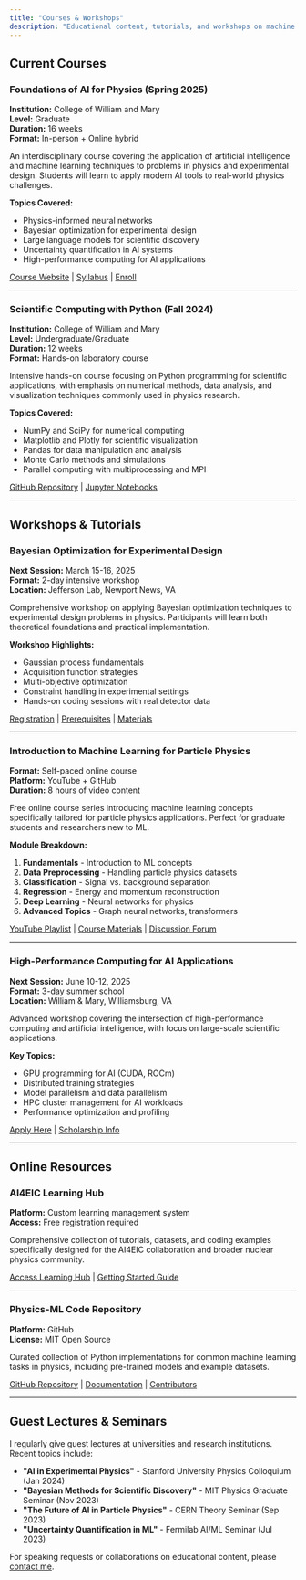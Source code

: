 ```yaml
---
title: "Courses & Workshops"
description: "Educational content, tutorials, and workshops on machine learning for physics, Bayesian optimization, and scientific computing."
---
```


## Current Courses

### Foundations of AI for Physics (Spring 2025)
**Institution:** College of William and Mary  
**Level:** Graduate  
**Duration:** 16 weeks  
**Format:** In-person + Online hybrid

An interdisciplinary course covering the application of artificial intelligence and machine learning techniques to problems in physics and experimental design. Students will learn to apply modern AI tools to real-world physics challenges.

**Topics Covered:**
- Physics-informed neural networks
- Bayesian optimization for experimental design
- Large language models for scientific discovery
- Uncertainty quantification in AI systems
- High-performance computing for AI applications

[Course Website](https://example.com/ai-physics-course) | [Syllabus](https://example.com/syllabus.pdf) | [Enroll](https://banner.wm.edu)

---

### Scientific Computing with Python (Fall 2024)
**Institution:** College of William and Mary  
**Level:** Undergraduate/Graduate  
**Duration:** 12 weeks  
**Format:** Hands-on laboratory course

Intensive hands-on course focusing on Python programming for scientific applications, with emphasis on numerical methods, data analysis, and visualization techniques commonly used in physics research.

**Topics Covered:**
- NumPy and SciPy for numerical computing
- Matplotlib and Plotly for scientific visualization
- Pandas for data manipulation and analysis
- Monte Carlo methods and simulations
- Parallel computing with multiprocessing and MPI

[GitHub Repository](https://github.com/karthik18495/sci-computing-python) | [Jupyter Notebooks](https://example.com/notebooks)

---

## Workshops & Tutorials

### Bayesian Optimization for Experimental Design
**Next Session:** March 15-16, 2025  
**Format:** 2-day intensive workshop  
**Location:** Jefferson Lab, Newport News, VA

Comprehensive workshop on applying Bayesian optimization techniques to experimental design problems in physics. Participants will learn both theoretical foundations and practical implementation.

**Workshop Highlights:**
- Gaussian process fundamentals
- Acquisition function strategies
- Multi-objective optimization
- Constraint handling in experimental settings
- Hands-on coding sessions with real detector data

[Registration](https://example.com/bayesopt-workshop) | [Prerequisites](https://example.com/prereqs) | [Materials](https://github.com/karthik18495/bayesopt-workshop)

---

### Introduction to Machine Learning for Particle Physics
**Format:** Self-paced online course  
**Platform:** YouTube + GitHub  
**Duration:** 8 hours of video content

Free online course series introducing machine learning concepts specifically tailored for particle physics applications. Perfect for graduate students and researchers new to ML.

**Module Breakdown:**
1. **Fundamentals** - Introduction to ML concepts
2. **Data Preprocessing** - Handling particle physics datasets
3. **Classification** - Signal vs. background separation
4. **Regression** - Energy and momentum reconstruction
5. **Deep Learning** - Neural networks for physics
6. **Advanced Topics** - Graph neural networks, transformers

[YouTube Playlist](https://youtube.com/playlist?list=PLxxxxx) | [Course Materials](https://github.com/karthik18495/ml-particle-physics) | [Discussion Forum](https://example.com/forum)

---

### High-Performance Computing for AI Applications
**Next Session:** June 10-12, 2025  
**Format:** 3-day summer school  
**Location:** William & Mary, Williamsburg, VA

Advanced workshop covering the intersection of high-performance computing and artificial intelligence, with focus on large-scale scientific applications.

**Key Topics:**
- GPU programming for AI (CUDA, ROCm)
- Distributed training strategies
- Model parallelism and data parallelism
- HPC cluster management for AI workloads
- Performance optimization and profiling

[Apply Here](https://example.com/hpc-ai-summer) | [Scholarship Info](https://example.com/scholarships)

---

## Online Resources

### AI4EIC Learning Hub
**Platform:** Custom learning management system  
**Access:** Free registration required

Comprehensive collection of tutorials, datasets, and coding examples specifically designed for the AI4EIC collaboration and broader nuclear physics community.

[Access Learning Hub](https://learn.ai4eic.org) | [Getting Started Guide](https://example.com/getting-started)

---

### Physics-ML Code Repository
**Platform:** GitHub  
**License:** MIT Open Source

Curated collection of Python implementations for common machine learning tasks in physics, including pre-trained models and example datasets.

[GitHub Repository](https://github.com/karthik18495/physics-ml-toolkit) | [Documentation](https://physics-ml.readthedocs.io) | [Contributors](https://github.com/karthik18495/physics-ml-toolkit/graphs/contributors)

---

## Guest Lectures & Seminars

I regularly give guest lectures at universities and research institutions. Recent topics include:

- **"AI in Experimental Physics"** - Stanford University Physics Colloquium (Jan 2024)
- **"Bayesian Methods for Scientific Discovery"** - MIT Physics Graduate Seminar (Nov 2023)
- **"The Future of AI in Particle Physics"** - CERN Theory Seminar (Sep 2023)
- **"Uncertainty Quantification in ML"** - Fermilab AI/ML Seminar (Jul 2023)

For speaking requests or collaborations on educational content, please [contact me](mailto:ksuresh@wm.edu).